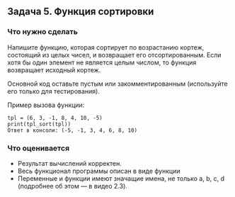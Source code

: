## Задача 5. Функция сортировки
### Что нужно сделать
Напишите функцию, которая сортирует по возрастанию кортеж, состоящий из целых чисел, и возвращает его отсортированным. Если хотя бы один элемент не является целым числом, то функция возвращает исходный кортеж.

Основной код оставьте пустым или закомментированным (используйте его только для тестирования).

Пример вызова функции:

```
tpl = (6, 3, -1, 8, 4, 10, -5)
print(tpl_sort(tpl))
Ответ в консоли: (-5, -1, 3, 4, 6, 8, 10)
```
### Что оценивается
- Результат вычислений корректен.
- Весь функционал программы описан в виде функции
- Переменные и функции имеют значащие имена, не только a, b, c, d (подробнее об этом — в видео 2.3).
